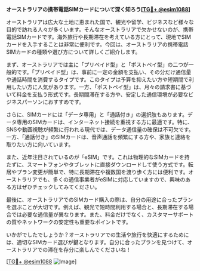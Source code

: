 **オーストラリアの携帯電話SIMカードについて深く知ろう[[TG💪+ @esim1088](https://t.me/s/esim1088)]**

オーストラリアは広大な土地に恵まれた国で、観光や留学、ビジネスなど様々な目的で訪れる人々が多くいます。そんなオーストラリアで欠かせないのが、携帯電話SIMカードです。海外旅行や長期滞在を考えている方にとって、現地でSIMカードを入手することは非常に便利です。今回は、オーストラリアの携帯電話SIMカードの種類や選び方について詳しくご紹介します。

まず、オーストラリアでは主に「プリペイド型」と「ポストペイ型」の二つが一般的です。「プリペイド型」は、事前に一定の金額を支払い、その分だけ通信量や通話時間を消費するタイプです。このタイプは予算を抑えたい方や短期間で利用したい方に人気があります。一方、「ポストペイ型」は、月々の請求書に基づいて料金を支払う形式です。長期間滞在する方や、安定した通信環境が必要なビジネスパーソンにおすすめです。

さらに、SIMカードには「データ専用」と「通話付き」の選択肢もあります。データ専用のSIMカードは、インターネット接続を重視する方に最適です。特に、SNSや動画視聴が頻繁に行われる現代では、データ通信量の確保は不可欠です。一方、「通話付き」のSIMカードは、音声通話を頻繁にする方や、家族と連絡を取りたい方に向いています。

また、近年注目されているのが「eSIM」です。これは物理的なSIMカードを持たずに、スマートフォンやタブレットに直接ダウンロードして使う方式です。転居やプラン変更が簡単で、特に長期滞在や複数国を渡り歩く方には便利です。オーストラリアでも、多くの通信事業者がeSIMに対応していますので、興味のある方はぜひチェックしてみてください。

最後に、オーストラリアでのSIMカード購入の際は、自分の用途に合ったプランを選ぶことが大切です。例えば、観光で短時間利用する場合と、長期滞在する場合では必要な通信量が異なります。また、料金だけでなく、カスタマーサポートの質やネットワークの安定性も重要なポイントです。

いかがでしたでしょうか？オーストラリアでの生活や旅行を快適にするためには、適切なSIMカード選びが鍵となります。自分に合ったプランを見つけて、オーストラリアでの滞在を存分に楽しんでくださいね！

[[TG💪+ @esim1088](https://t.me/s/esim1088) ![Image](https://i.postimg.cc/Y0z9fWf4/image.png)]